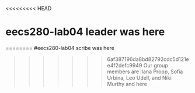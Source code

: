 <<<<<<<<< HEAD
# eecs280-lab04 leader was here
========
#eecs280-lab04 scribe was here
>>>>>>> 6af387196da8bd82792cdc5d121ee4f2defc9949
Our group members are Ilana Propp, Sofia Urbina, Leo Udell, and Niki Murthy
and here
